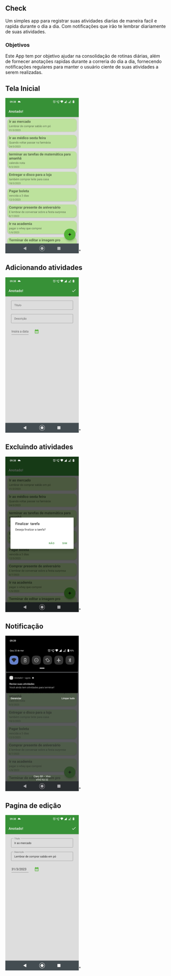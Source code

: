 ## Check
Um simples app para registrar suas atividades diarías de maneira facil e rapida durante o dia a dia.
Com notificações que irão te lembrar diariamente de suas atividades.

### Objetivos 
Este App tem por objetivo ajudar na consolidação de rotinas diárias, além de fornecer anotações rapidas durante a correria do dia a dia, fornecendo notificações regulares para manter o usuário ciente de suas atividades a serem realizadas. 

## Tela Inicial 
<img src="https://github.com/Patrick-Rafael/Imagens_dos_Apps/blob/master/pagina_principal.jpeg" width="230" height="486">" 

## Adicionando atividades
<img src="https://github.com/Patrick-Rafael/Imagens_dos_Apps/blob/master/adicionar_anotacao.jpeg" width="230" height="486">" 

## Excluindo atividades
<img src="https://github.com/Patrick-Rafael/Imagens_dos_Apps/blob/master/exclusão.jpeg" width="230" height="486">" 

## Notificação
<img src="https://github.com/Patrick-Rafael/Imagens_dos_Apps/blob/master/notificacao.jpeg" width="230" height="486">" 

## Pagina de edição
<img src="https://github.com/Patrick-Rafael/Imagens_dos_Apps/blob/master/pagina%20de%20edição.jpeg" width="230" height="486">" 


